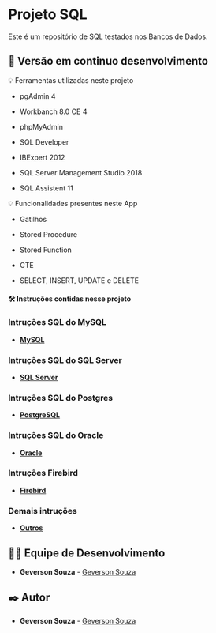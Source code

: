 # Projeto SQL
Este é um repositório de SQL testados nos Bancos de Dados.

## 📌 Versão em continuo desenvolvimento

💡 Ferramentas utilizadas neste projeto

* pgAdmin 4

* Workbanch 8.0 CE 4

* phpMyAdmin

* SQL Developer

* IBExpert 2012

* SQL Server Management Studio 2018

* SQL Assistent 11

💡 Funcionalidades presentes neste App

* Gatilhos

* Stored Procedure

* Stored Function

* CTE

* SELECT, INSERT, UPDATE e DELETE

#### 🛠️ Instruções contidas nesse projeto

### Intruções SQL do MySQL
* **[MySQL](https://github.com/srgeverson/sql/tree/master/mysql)**

### Intruções SQL do SQL Server
* **[SQL Server](https://github.com/srgeverson/sql/tree/master/sql_server)**

### Intruções SQL do Postgres
* **[PostgreSQL](https://github.com/srgeverson/sql/tree/master/postgres)**

### Intruções SQL do Oracle
* **[Oracle]()**

### Intruções Firebird
* **[Firebird](https://github.com/srgeverson/sql/tree/master/firebird)**

### Demais intruções
* **[Outros](https://github.com/srgeverson/sql/tree/master/outros)**

## 👨‍💻 Equipe de Desenvolvimento

* **Geverson Souza** - [Geverson Souza](https://www.linkedin.com/in/srgeverson/)

## ✒️ Autor

* **Geverson Souza** - [Geverson Souza](https://www.linkedin.com/in/srgeverson/)
